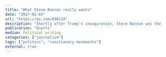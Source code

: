 ```yaml
---
title: "What Steve Bannon really wants"
date: "2017-02-03"
url: "https://qz.com/898134"
description: "Shortly after Trump's inauguration, Steve Bannon was the wild card in the Trump administration. Gwynn Guilford and I uncovered his bizarre and epic political philosophy."
publication: "Quartz"
medium: Political writing
categories: ["journalism"]
tags: ["politics", "reactionary movements"]
external: true
---
```

